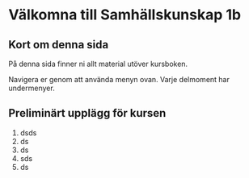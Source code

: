 # Välkomna till Samhällskunskap 1b

## Kort om denna sida

På denna sida finner ni allt material utöver kursboken. 

Navigera er genom att använda menyn ovan. Varje delmoment har undermenyer. 

## Preliminärt upplägg för kursen

1. dsds
2. ds
3. ds
4. sds
5. ds